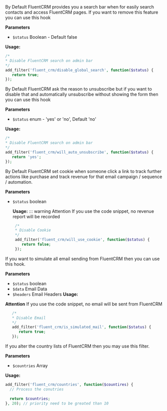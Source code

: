 <explain-block title="fluent_crm/disable_global_search">
By Default FluentCRM provides you a search bar when for easily search contacts and access FluentCRM pages. If you want to remove this feature you can use this hook

**Parameters**
- `$status` Boolean - Default false

**Usage:**
```php 
/*
* Disable FluentCRM search on admin bar
*/
add_filter('fluent_crm/disable_global_search', function($status) {
   return true;
});
```
</explain-block>

<explain-block title="fluent_crm/will_auto_unsubscribe">
By Default FluentCRM ask the reason to unsubscribe but if you want to disable that and automatically unsubscribe without showing the form then you can use this hook

**Parameters**
- `$status` enum - 'yes' or 'no', Default 'no'

**Usage:**
```php 
/*
* Disable FluentCRM search on admin bar
*/
add_filter('fluent_crm/will_auto_unsubscribe', function($status) {
   return 'yes';
});
```
</explain-block>

<explain-block title="fluent_crm/will_use_cookie">
By Default FluentCRM set cookie when someone click a link to track further actions like purchase and track revenue for that email campaign / sequence / automation.

**Parameters**
- `$status` boolean

  **Usage:**
  ::: warning Attention
  If you use the code snippet, no revenue report will be recorded
    ```php 
     /*
     * Disable Cookie 
     */
     add_filter('fluent_crm/will_use_cookie', function($status) {
        return false;
     });
    ```
</explain-block>

<explain-block title="fluent_crm/is_simulated_mail">
If you want to simulate all email sending from FluentCRM then you can use this hook.

**Parameters**
- `$status` boolean
- `$data` Email Data
- `$headers` Email Headers
**Usage:**

**Attention**
If you use the code snippet, no email will be sent from FluentCRM

 ```php
    /*
    * Disable Email 
    */
    add_filter('fluent_crm/is_simulated_mail', function($status) {
       return true;
    });
```
</explain-block>

<explain-block title="fluent_crm/countries">
If you alter the country lists of FluentCRM then you may use this filter.

**Parameters**
- `$countries` Array

**Usage:**

```php 
add_filter('fluent_crm/countries', function($countires) {
  // Process the conutries
  
  return $countries;
}, 20); // priority need to be greated than 10
```
</explain-block>
